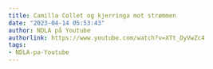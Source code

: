 ```yaml
---
title: Camilla Collet og kjerringa mot strømmen
date: "2023-04-14 05:53:43"
author: NDLA på Youtube
authorlink: https://www.youtube.com/watch?v=XTt_DyVwZc4
tags:
- NDLA-pa-Youtube
---
```

